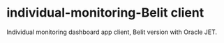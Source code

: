 # individual-monitoring-Belit client
Individual monitoring dashboard app client, Belit version with Oracle JET.